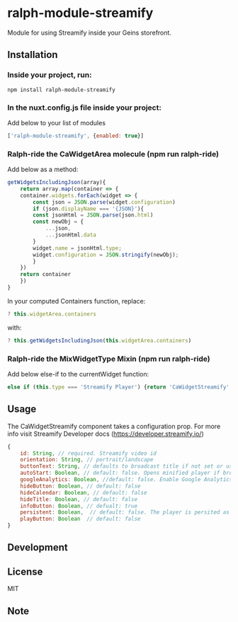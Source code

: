 # ralph-module-streamify

Module for using Streamify inside your Geins storefront.

## Installation

### **Inside your project, run:**

```
npm install ralph-module-streamify
```

### **In the nuxt.config.js file inside your project:**

Add below to your list of modules

```JavaScript
['ralph-module-streamify', {enabled: true}]
```

### **Ralph-ride the CaWidgetArea molecule (npm run ralph-ride)**

Add below as a method:

```JavaScript
getWidgetsIncludingJson(array){
    return array.map(container => {
    container.widgets.forEach(widget => {
        const json = JSON.parse(widget.configuration)
        if (json.displayName === '{JSON}'){
        const jsonHtml = JSON.parse(json.html)
        const newObj = {
            ...json,
            ...jsonHtml.data
        }
        widget.name = jsonHtml.type;
        widget.configuration = JSON.stringify(newObj);
        }
    })
    return container
    })
}
```
In your computed Containers function, replace:

```JavaScript
? this.widgetArea.containers
```
with: 
```JavaScript
? this.getWidgetsIncludingJson(this.widgetArea.containers)
```

### **Ralph-ride the MixWidgetType Mixin (npm run ralph-ride)**

Add below else-if to the currentWidget function:

```JavaScript
else if (this.type === 'Streamify Player') {return 'CaWidgetStreamify';}
```


## Usage

The CaWidgetStreamify component takes a configuration prop. For more info visit Streamify Developer docs (https://developer.streamify.io/)

```Javascript
{
    id: String, // required. Streamify video id 
    orientation: String, // portrait/landscape
    buttonText: String, // defaults to broadcast title if not set or used
    autoStart: Boolean, // default: false. Opens minified player if broadcast is live
    googleAnalytics: Boolean, //default: false. Enable Google Analytics integration
    hideButton: Boolean, // default: false
    hideCalendar: Boolean, // default: false
    hideTitle: Boolean, // default: false
    infoButton: Boolean, // defualt: true
    persistent: Boolean,  // default: false. The player is persited as a mini-player on the site as the user navigates between pages.
    playButton: Boolean  // default: false
}
```


## Development

## License

MIT

## Note
